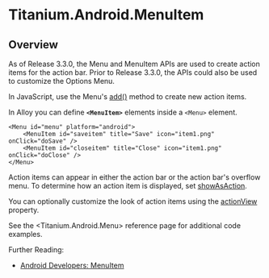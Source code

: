 # Titanium.Android.MenuItem

<TypeHeader/>

## Overview

As of Release 3.3.0, the Menu and MenuItem APIs are used to create action items for the action bar.
Prior to Release 3.3.0, the APIs could also be used to customize the Options Menu.

In JavaScript, use the Menu's [add()](Titanium.Android.Menu.add) method to create
new action items.

In Alloy you can define **`<MenuItem>`** elements inside a `<Menu>` element.

    <Menu id="menu" platform="android">
        <MenuItem id="saveitem" title="Save" icon="item1.png" onClick="doSave" />
        <MenuItem id="closeitem" title="Close" icon="item1.png" onClick="doClose" />
    </Menu>

Action items can appear in either the action bar or the action bar's
overflow menu.  To determine how an action item is displayed, set
[showAsAction](Titanium.Android.MenuItem.showAsAction).

You can optionally customize the look of action items using the
[actionView](Titanium.Android.MenuItem.actionView) property.

See the <Titanium.Android.Menu> reference page for additional code examples.

Further Reading:

  * [Android Developers: MenuItem](https://developer.android.com/reference/android/view/MenuItem.html)

<ApiDocs/>
